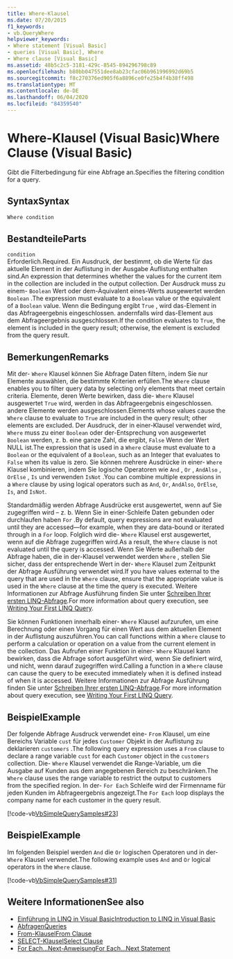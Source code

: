 ```yaml
---
title: Where-Klausel
ms.date: 07/20/2015
f1_keywords:
- vb.QueryWhere
helpviewer_keywords:
- Where statement [Visual Basic]
- queries [Visual Basic], Where
- Where clause [Visual Basic]
ms.assetid: 48b5c2c5-3181-429c-8545-894296798c89
ms.openlocfilehash: b80bb047551dee8ab23cfac06b961996992d69b5
ms.sourcegitcommit: f8c270376ed905f6a8896ce0fe25b4f4b38ff498
ms.translationtype: MT
ms.contentlocale: de-DE
ms.lasthandoff: 06/04/2020
ms.locfileid: "84359540"
---
```

# <a name="where-clause-visual-basic"></a><span data-ttu-id="9cf96-102">Where-Klausel (Visual Basic)</span><span class="sxs-lookup"><span data-stu-id="9cf96-102">Where Clause (Visual Basic)</span></span>
<span data-ttu-id="9cf96-103">Gibt die Filterbedingung für eine Abfrage an.</span><span class="sxs-lookup"><span data-stu-id="9cf96-103">Specifies the filtering condition for a query.</span></span>  
  
## <a name="syntax"></a><span data-ttu-id="9cf96-104">Syntax</span><span class="sxs-lookup"><span data-stu-id="9cf96-104">Syntax</span></span>  
  
```vb  
Where condition  
```  
  
## <a name="parts"></a><span data-ttu-id="9cf96-105">Bestandteile</span><span class="sxs-lookup"><span data-stu-id="9cf96-105">Parts</span></span>  
 `condition`  
 <span data-ttu-id="9cf96-106">Erforderlich.</span><span class="sxs-lookup"><span data-stu-id="9cf96-106">Required.</span></span> <span data-ttu-id="9cf96-107">Ein Ausdruck, der bestimmt, ob die Werte für das aktuelle Element in der Auflistung in der Ausgabe Auflistung enthalten sind.</span><span class="sxs-lookup"><span data-stu-id="9cf96-107">An expression that determines whether the values for the current item in the collection are included in the output collection.</span></span> <span data-ttu-id="9cf96-108">Der Ausdruck muss zu einem- `Boolean` Wert oder dem-Äquivalent eines-Werts ausgewertet werden `Boolean` .</span><span class="sxs-lookup"><span data-stu-id="9cf96-108">The expression must evaluate to a `Boolean` value or the equivalent of a `Boolean` value.</span></span> <span data-ttu-id="9cf96-109">Wenn die Bedingung ergibt `True` , wird das-Element in das Abfrageergebnis eingeschlossen. andernfalls wird das-Element aus dem Abfrageergebnis ausgeschlossen.</span><span class="sxs-lookup"><span data-stu-id="9cf96-109">If the condition evaluates to `True`, the element is included in the query result; otherwise, the element is excluded from the query result.</span></span>  
  
## <a name="remarks"></a><span data-ttu-id="9cf96-110">Bemerkungen</span><span class="sxs-lookup"><span data-stu-id="9cf96-110">Remarks</span></span>  
 <span data-ttu-id="9cf96-111">Mit der- `Where` Klausel können Sie Abfrage Daten filtern, indem Sie nur Elemente auswählen, die bestimmte Kriterien erfüllen.</span><span class="sxs-lookup"><span data-stu-id="9cf96-111">The `Where` clause enables you to filter query data by selecting only elements that meet certain criteria.</span></span> <span data-ttu-id="9cf96-112">Elemente, deren Werte bewirken, dass die- `Where` Klausel ausgewertet `True` wird, werden in das Abfrageergebnis eingeschlossen. andere Elemente werden ausgeschlossen.</span><span class="sxs-lookup"><span data-stu-id="9cf96-112">Elements whose values cause the `Where` clause to evaluate to `True` are included in the query result; other elements are excluded.</span></span> <span data-ttu-id="9cf96-113">Der Ausdruck, der in einer-Klausel verwendet wird, `Where` muss zu einer `Boolean` oder der-Entsprechung von ausgewertet `Boolean` werden, z. b. eine ganze Zahl, die ergibt, `False` Wenn der Wert NULL ist.</span><span class="sxs-lookup"><span data-stu-id="9cf96-113">The expression that is used in a `Where` clause must evaluate to a `Boolean` or the equivalent of a `Boolean`, such as an Integer that evaluates to `False` when its value is zero.</span></span> <span data-ttu-id="9cf96-114">Sie können mehrere Ausdrücke in einer- `Where` Klausel kombinieren, indem Sie logische Operatoren wie `And` , `Or` , `AndAlso` , `OrElse` , `Is` und verwenden `IsNot` .</span><span class="sxs-lookup"><span data-stu-id="9cf96-114">You can combine multiple expressions in a `Where` clause by using logical operators such as `And`, `Or`, `AndAlso`, `OrElse`, `Is`, and `IsNot`.</span></span>  
  
 <span data-ttu-id="9cf96-115">Standardmäßig werden Abfrage Ausdrücke erst ausgewertet, wenn auf Sie zugegriffen wird – z. b. Wenn Sie in einer-Schleife Daten gebunden oder durchlaufen haben `For` .</span><span class="sxs-lookup"><span data-stu-id="9cf96-115">By default, query expressions are not evaluated until they are accessed—for example, when they are data-bound or iterated through in a `For` loop.</span></span> <span data-ttu-id="9cf96-116">Folglich wird die- `Where` Klausel erst ausgewertet, wenn auf die Abfrage zugegriffen wird.</span><span class="sxs-lookup"><span data-stu-id="9cf96-116">As a result, the `Where` clause is not evaluated until the query is accessed.</span></span> <span data-ttu-id="9cf96-117">Wenn Sie Werte außerhalb der Abfrage haben, die in der-Klausel verwendet werden `Where` , stellen Sie sicher, dass der entsprechende Wert in der- `Where` Klausel zum Zeitpunkt der Abfrage Ausführung verwendet wird.</span><span class="sxs-lookup"><span data-stu-id="9cf96-117">If you have values external to the query that are used in the `Where` clause, ensure that the appropriate value is used in the `Where` clause at the time the query is executed.</span></span> <span data-ttu-id="9cf96-118">Weitere Informationen zur Abfrage Ausführung finden Sie unter [Schreiben Ihrer ersten LINQ-Abfrage](../../programming-guide/concepts/linq/writing-your-first-linq-query.md).</span><span class="sxs-lookup"><span data-stu-id="9cf96-118">For more information about query execution, see [Writing Your First LINQ Query](../../programming-guide/concepts/linq/writing-your-first-linq-query.md).</span></span>  
  
 <span data-ttu-id="9cf96-119">Sie können Funktionen innerhalb einer- `Where` Klausel aufzurufen, um eine Berechnung oder einen Vorgang für einen Wert aus dem aktuellen Element in der Auflistung auszuführen.</span><span class="sxs-lookup"><span data-stu-id="9cf96-119">You can call functions within a `Where` clause to perform a calculation or operation on a value from the current element in the collection.</span></span> <span data-ttu-id="9cf96-120">Das Aufrufen einer Funktion in einer- `Where` Klausel kann bewirken, dass die Abfrage sofort ausgeführt wird, wenn Sie definiert wird, und nicht, wenn darauf zugegriffen wird.</span><span class="sxs-lookup"><span data-stu-id="9cf96-120">Calling a function in a `Where` clause can cause the query to be executed immediately when it is defined instead of when it is accessed.</span></span> <span data-ttu-id="9cf96-121">Weitere Informationen zur Abfrage Ausführung finden Sie unter [Schreiben Ihrer ersten LINQ-Abfrage](../../programming-guide/concepts/linq/writing-your-first-linq-query.md).</span><span class="sxs-lookup"><span data-stu-id="9cf96-121">For more information about query execution, see [Writing Your First LINQ Query](../../programming-guide/concepts/linq/writing-your-first-linq-query.md).</span></span>  
  
## <a name="example"></a><span data-ttu-id="9cf96-122">Beispiel</span><span class="sxs-lookup"><span data-stu-id="9cf96-122">Example</span></span>  
 <span data-ttu-id="9cf96-123">Der folgende Abfrage Ausdruck verwendet eine- `From` Klausel, um eine Bereichs Variable `cust` für jedes `Customer` Objekt in der Auflistung zu deklarieren `customers` .</span><span class="sxs-lookup"><span data-stu-id="9cf96-123">The following query expression uses a `From` clause to declare a range variable `cust` for each `Customer` object in the `customers` collection.</span></span> <span data-ttu-id="9cf96-124">Die- `Where` Klausel verwendet die Range-Variable, um die Ausgabe auf Kunden aus dem angegebenen Bereich zu beschränken.</span><span class="sxs-lookup"><span data-stu-id="9cf96-124">The `Where` clause uses the range variable to restrict the output to customers from the specified region.</span></span> <span data-ttu-id="9cf96-125">In der- `For Each` Schleife wird der Firmenname für jeden Kunden im Abfrageergebnis angezeigt.</span><span class="sxs-lookup"><span data-stu-id="9cf96-125">The `For Each` loop displays the company name for each customer in the query result.</span></span>  
  
 [!code-vb[VbSimpleQuerySamples#23](~/samples/snippets/visualbasic/VS_Snippets_VBCSharp/VbSimpleQuerySamples/VB/QuerySamples1.vb#23)]  
  
## <a name="example"></a><span data-ttu-id="9cf96-126">Beispiel</span><span class="sxs-lookup"><span data-stu-id="9cf96-126">Example</span></span>  
 <span data-ttu-id="9cf96-127">Im folgenden Beispiel werden `And` die `Or` logischen Operatoren und in der- `Where` Klausel verwendet.</span><span class="sxs-lookup"><span data-stu-id="9cf96-127">The following example uses `And` and `Or` logical operators in the `Where` clause.</span></span>  
  
 [!code-vb[VbSimpleQuerySamples#31](~/samples/snippets/visualbasic/VS_Snippets_VBCSharp/VbSimpleQuerySamples/VB/QuerySamples1.vb#31)]  
  
## <a name="see-also"></a><span data-ttu-id="9cf96-128">Weitere Informationen</span><span class="sxs-lookup"><span data-stu-id="9cf96-128">See also</span></span>

- [<span data-ttu-id="9cf96-129">Einführung in LINQ in Visual Basic</span><span class="sxs-lookup"><span data-stu-id="9cf96-129">Introduction to LINQ in Visual Basic</span></span>](../../programming-guide/language-features/linq/introduction-to-linq.md)
- [<span data-ttu-id="9cf96-130">Abfragen</span><span class="sxs-lookup"><span data-stu-id="9cf96-130">Queries</span></span>](index.md)
- [<span data-ttu-id="9cf96-131">From-Klausel</span><span class="sxs-lookup"><span data-stu-id="9cf96-131">From Clause</span></span>](from-clause.md)
- [<span data-ttu-id="9cf96-132">SELECT-Klausel</span><span class="sxs-lookup"><span data-stu-id="9cf96-132">Select Clause</span></span>](select-clause.md)
- [<span data-ttu-id="9cf96-133">For Each...Next-Anweisung</span><span class="sxs-lookup"><span data-stu-id="9cf96-133">For Each...Next Statement</span></span>](../statements/for-each-next-statement.md)
